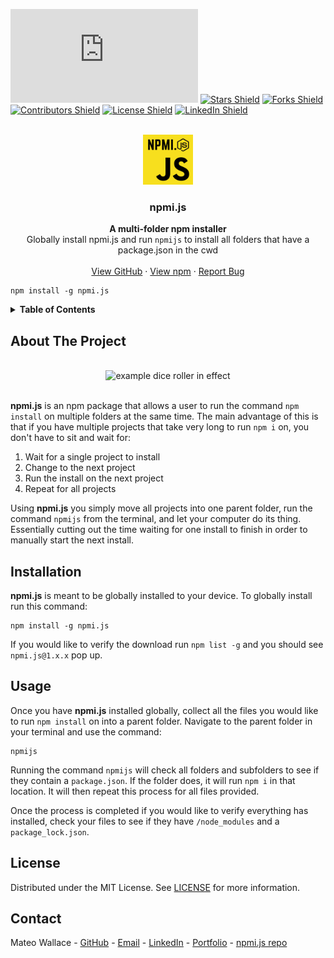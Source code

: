 <!-- SHIELDS -->

[![npm Downloads Shield](https://img.shields.io/npm/dt/npmi.js?style=flat-square&logo=npm)](https://www.npmjs.com/package/npmi.js)
[![Stars Shield](https://img.shields.io/github/stars/Mateo-Wallace/npmi.js.svg?style=flat-square&color=blue&logo=github)](https://github.com/Mateo-Wallace/npmi.js/stargazers)
[![Forks Shield](https://img.shields.io/github/forks/Mateo-Wallace/npmi.js.svg?style=flat-square&logo=github)](https://github.com/Mateo-Wallace/npmi.js/network/members)
[![Contributors Shield](https://img.shields.io/github/contributors/Mateo-Wallace/npmi.js.svg?style=flat-square&color=success&logo=github)](https://github.com/Mateo-Wallace/npmi.js/graphs/contributors)
[![License Shield](https://img.shields.io/github/license/Mateo-Wallace/npmi.js.svg?style=flat-square)](https://github.com/Mateo-Wallace/npmi.js/blob/main/LICENSE)
[![LinkedIn Shield](https://img.shields.io/badge/LinkedIn-555555?style=flat-square&logo=linkedin)](https://www.linkedin.com/in/mateo-wallace/)

<!-- PROJECT LOGO & HEADER -->

<br />
<div align="center">
<img src="./logo.png" alt="rpg dice logo" width="80" height="80">

  <h3 align="center"><strong>npmi.js</strong></h3>

  <p align="center">
    <strong>A multi-folder npm installer</strong>
    <br />
    Globally install npmi.js and run <code>npmijs</code> to install all folders that have a package.json in the cwd
    <br />
    <br />
    <a href="https://github.com/Mateo-Wallace/npmi.js">View GitHub</a>
    ·
    <a href="https://www.npmjs.com/package/npmi.js">View npm</a>
    ·
    <a href="https://github.com/Mateo-Wallace/npmi.js/issues">Report Bug</a>
  </p>
</div>

<!-- NPM INSTALL -->

```
npm install -g npmi.js
```

<!-- TABLE OF CONTENTS -->

<details>
  <summary style="cursor: pointer;"><strong>Table of Contents</strong></summary>
  <ol>
    <li><a href="#about-the-project">About The Project</a></li>
    <li><a href="#installation">Installation</a></li>
    <li><a href="#usage">Usage</a></li>
    <li><a href="#license">License</a></li>
    <li><a href="#contact">Contact</a></li>
  </ol>
</details>

<!-- ABOUT THE PROJECT -->

## About The Project

<div align="center">
  <br />
  <img src="./img/exRoll.png" alt="example dice roller in effect">
  <br />
  <br />
</div>

**npmi.js** is an npm package that allows a user to run the command `npm install` on multiple folders at the same time. The main advantage of this is that if you have multiple projects that take very long to run `npm i` on, you don't have to sit and wait for:

1. Wait for a single project to install
1. Change to the next project
1. Run the install on the next project
1. Repeat for all projects

Using **npmi.js** you simply move all projects into one parent folder, run the command `npmijs` from the terminal, and let your computer do its thing. Essentially cutting out the time waiting for one install to finish in order to manually start the next install.

<!-- INSTALLATION -->

## Installation

**npmi.js** is meant to be globally installed to your device. To globally install run this command:

```
npm install -g npmi.js
```

If you would like to verify the download run `npm list -g` and you should see `npmi.js@1.x.x` pop up.

<!-- USAGE -->

## Usage

Once you have **npmi.js** installed globally, collect all the files you would like to run `npm install` on into a parent folder. Navigate to the parent folder in your terminal and use the command:

```
npmijs
```

Running the command `npmijs` will check all folders and subfolders to see if they contain a `package.json`. If the folder does, it will run `npm i` in that location. It will then repeat this process for all files provided.

Once the process is completed if you would like to verify everything has installed, check your files to see if they have `/node_modules` and a `package_lock.json`.

<!-- LICENSE -->

## License

Distributed under the MIT License. See [LICENSE](https://github.com/Mateo-Wallace/npmi.js/blob/main/LICENSE) for more information.

<!-- CONTACT -->

## Contact

Mateo Wallace - [GitHub](https://github.com/Mateo-Wallace) - [Email](mailto:mateo.t.wallace@gmail.com) - [LinkedIn](https://www.linkedin.com/in/mateo-wallace/) - [Portfolio](https://mateo-wallace.github.io/) - [npmi.js repo](https://github.com/Mateo-Wallace/npmi.js)
